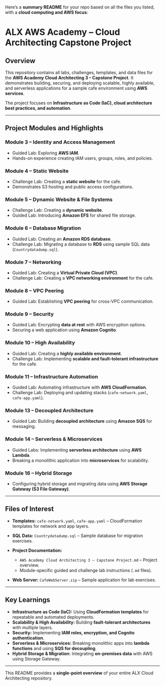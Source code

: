 
Here’s a **summary README** for your repo based on all the files you listed, with a **cloud computing and AWS focus**:

# ALX AWS Academy – Cloud Architecting Capstone Project

## Overview

This repository contains all labs, challenges, templates, and data files for the **AWS Academy Cloud Architecting 3 – Capstone Project**. It demonstrates building, securing, and deploying scalable, highly available, and serverless applications for a sample cafe environment using **AWS services**.

The project focuses on **Infrastructure as Code (IaC), cloud architecture best practices, and automation**.

---

## Project Modules and Highlights

### **Module 3 – Identity and Access Management**

* Guided Lab: Exploring **AWS IAM**.
* Hands-on experience creating IAM users, groups, roles, and policies.

### **Module 4 – Static Website**

* Challenge Lab: Creating a **static website** for the cafe.
* Demonstrates S3 hosting and public access configurations.

### **Module 5 – Dynamic Website & File Systems**

* Challenge Lab: Creating a **dynamic website**.
* Guided Lab: Introducing **Amazon EFS** for shared file storage.

### **Module 6 – Database Migration**

* Guided Lab: Creating an **Amazon RDS database**.
* Challenge Lab: Migrating a database to **RDS** using sample SQL data (`Countrydatadump.sql`).

### **Module 7 – Networking**

* Guided Lab: Creating a **Virtual Private Cloud (VPC)**.
* Challenge Lab: Creating a **VPC networking environment** for the cafe.

### **Module 8 – VPC Peering**

* Guided Lab: Establishing **VPC peering** for cross-VPC communication.

### **Module 9 – Security**

* Guided Lab: Encrypting **data at rest** with AWS encryption options.
* Securing a web application using **Amazon Cognito**.

### **Module 10 – High Availability**

* Guided Lab: Creating a **highly available environment**.
* Challenge Lab: Implementing **scalable and fault-tolerant infrastructure** for the cafe.

### **Module 11 – Infrastructure Automation**

* Guided Lab: Automating infrastructure with **AWS CloudFormation**.
* Challenge Lab: Deploying and updating stacks (`cafe-network.yaml`, `cafe-app.yaml`).

### **Module 13 – Decoupled Architecture**

* Guided Lab: Building **decoupled architecture** using **Amazon SQS** for messaging.

### **Module 14 – Serverless & Microservices**

* Guided Labs: Implementing **serverless architecture** using **AWS Lambda**.
* Breaking a monolithic application into **microservices** for scalability.

### **Module 16 – Hybrid Storage**

* Configuring hybrid storage and migrating data using **AWS Storage Gateway (S3 File Gateway)**.

---

## Files of Interest

* **Templates:** `cafe-network.yaml`, `cafe-app.yaml` – CloudFormation templates for network and app layers.
* **SQL Data:** `Countrydatadump.sql` – Sample database for migration exercises.
* **Project Documentation:**

  * `AWS Academy Cloud Architecting 3 – Capstone Project.md` – Project overview.
  * Module-specific guided and challenge lab instructions (`.md` files).
* **Web Server:** `CafeWebServer.zip` – Sample application for lab exercises.

---

## Key Learnings

* **Infrastructure as Code (IaC):** Using **CloudFormation templates** for repeatable and automated deployments.
* **Scalability & High Availability:** Building **fault-tolerant architectures** with multiple layers.
* **Security:** Implementing **IAM roles, encryption, and Cognito authentication**.
* **Serverless & Microservices:** Breaking monolithic apps into **lambda functions** and using **SQS for decoupling**.
* **Hybrid Storage & Migration:** Integrating **on-premises data** with AWS using Storage Gateway.

---

This README provides a **single-point overview** of your entire ALX Cloud Architecting repository.


